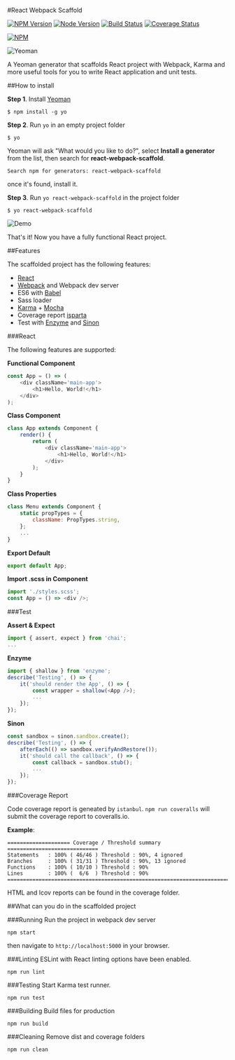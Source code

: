 #React Webpack Scaffold

[![NPM Version](https://img.shields.io/badge/npm-v2%20%7C%20v3-red.svg)](https://www.npmjs.com/package/generator-react-webpack-scaffold)
[![Node Version](https://img.shields.io/badge/node-v4%20%7C%20v5%20%7C%20v6-orange.svg)](https://img.shields.io/badge/node-v4%20%7C%20v5%20%7C%20v6-orange.svg)
[![Build Status](https://travis-ci.org/jeantimex/generator-react-webpack-scaffold.svg?branch=master)](https://travis-ci.org/jeantimex/generator-react-webpack-scaffold)
[![Coverage Status](https://coveralls.io/repos/github/jeantimex/generator-react-webpack-scaffold/badge.svg?branch=master)](https://coveralls.io/github/jeantimex/generator-react-webpack-scaffold?branch=master)

[![NPM](https://nodei.co/npm/generator-react-webpack-scaffold.png?downloads=true&downloadRank=true&stars=true)](https://nodei.co/npm/generator-react-webpack-scaffold/)

![Yeoman](http://jinandsu.net/generator-react-webpack-scaffold/yeoman-masthead.png)

A Yeoman generator that scaffolds React project with Webpack, Karma and more useful tools for you to write React application and unit tests.

##How to install

**Step 1**. Install [Yeoman](http://yeoman.io/)
```
$ npm install -g yo
```

**Step 2**. Run `yo` in an empty project folder
```
$ yo
```
Yeoman will ask "What would you like to do?", select **Install a generator** from the list, then search for **react-webpack-scaffold**.
```
Search npm for generators: react-webpack-scaffold
```
once it's found, install it.

**Step 3**. Run `yo react-webpack-scaffold` in the project folder
```
$ yo react-webpack-scaffold
```

![Demo](http://jinandsu.net/generator-react-webpack-scaffold/command.png)

That's it! Now you have a fully functional React project.

##Features

The scaffolded project has the following features:

- [React](https://facebook.github.io/react/)
- [Webpack](https://webpack.github.io/) and Webpack dev server
- ES6 with [Babel](https://babeljs.io/)
- Sass loader
- [Karma](https://karma-runner.github.io/1.0/index.html) + [Mocha](https://mochajs.org/)
- Coverage report [isparta](https://github.com/douglasduteil/isparta)
- Test with [Enzyme](https://github.com/airbnb/enzyme) and [Sinon](http://sinonjs.org/)

###React

The following features are supported:

**Functional Component**
```javascript
const App = () => (
    <div className='main-app'>
        <h1>Hello, World!</h1>
    </div>
);
```
 
**Class Component**
```javascript
class App extends Component {
    render() {
        return (
            <div className='main-app'>
                <h1>Hello, World!</h1>
            </div>
        );
    }
}
```
 
**Class Properties**
```javascript
class Menu extends Component {
    static propTypes = {
        className: PropTypes.string,
    };
    ...
}
```

**Export Default**
```javascript
export default App;
```

**Import .scss in Component**
```javascript
import './styles.scss';
const App = () => <div />;
```

###Test

**Assert & Expect**
```javascript
import { assert, expect } from 'chai';
...
```

**Enzyme**
```javascript
import { shallow } from 'enzyme';
describe('Testing', () => {
    it('should render the App', () => {
        const wrapper = shallow(<App />);
        ...
    });
});
```

**Sinon**
```javascript
const sandbox = sinon.sandbox.create();
describe('Testing', () => {
    afterEach(() => sandbox.verifyAndRestore());
    it('should call the callback', () => {
        const callback = sandbox.stub();
        ...
    });
});
```

###Coverage Report

Code coverage report is geneated by `istanbul`. `npm run coveralls` will submit the coverage report to coveralls.io.

**Example**:
```
==================== Coverage / Threshold summary =============================
Statements   : 100% ( 46/46 ) Threshold : 90%, 4 ignored
Branches     : 100% ( 31/31 ) Threshold : 90%, 13 ignored
Functions    : 100% ( 10/10 ) Threshold : 90%
Lines        : 100% (  6/6  ) Threshold : 90%
================================================================================
```

HTML and lcov reports can be found in the coverage folder.

##What can you do in the scaffolded project

###Running
Run the project in webpack dev server
```
npm start
```
then navigate to `http://localhost:5000` in your browser.

###Linting
ESLint with React linting options have been enabled.
```
npm run lint
```

###Testing
Start Karma test runner.
```
npm run test
```

###Building
Build files for production
```
npm run build
```

###Cleaning
Remove dist and coverage folders
```
npm run clean
```
